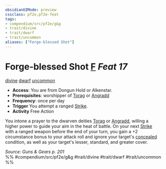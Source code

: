 ```yaml
---
obsidianUIMode: preview
cssclass: pf2e,pf2e-feat
tags:
- compendium/src/pf2e/g&g
- trait/divine
- trait/dwarf
- trait/uncommon
aliases: ["Forge-blessed Shot"]
---
```

# Forge-blessed Shot  [F](../../rules/core-rulebook/chapter-9-playing-the-game.md#Actions "Free Action") *Feat 17*  
[divine](../../rules/traits/divine.md)  [dwarf](../../rules/traits/dwarf.md)  [uncommon](../../rules/traits/uncommon.md)  

- **Access**: You are from Dongun Hold or Alkenstar.
- **Prerequisites**: worshipper of [Torag](../setting/deities/torag.md) or [Angradd](../setting/deities/angradd-logm.md)
- **Frequency**: once per day
- **Trigger** You attempt a ranged [Strike](../../rules/actions/strike.md).
- **Activity** Free Action

You intone a prayer to the dwarven deities [Torag](../setting/deities/torag.md) or [Angradd](../setting/deities/angradd-logm.md), willing a higher power to guide your aim in the heat of battle. On your next [Strike](../../rules/actions/strike.md) with a ranged weapon before the end of your turn, you gain a +2 circumstance bonus to your attack roll and ignore your target's [concealed](../../rules/conditions.md#Concealed) condition, as well as your target's lesser, standard, and greater cover.

*Source: Guns & Gears p. 201*  
%% #compendium/src/pf2e/g&g #trait/divine #trait/dwarf #trait/uncommon %%